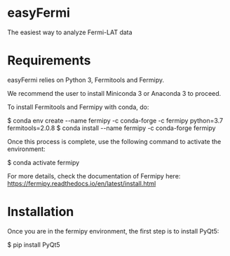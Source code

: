 # easyFermi
The easiest way to analyze Fermi-LAT data

# Requirements
easyFermi relies on Python 3, Fermitools and Fermipy. 

We recommend the user to install Miniconda 3 or Anaconda 3 to proceed.

To install Fermitools and Fermipy with conda, do:

$ conda env create --name fermipy -c conda-forge -c fermipy python=3.7 fermitools=2.0.8
$ conda install --name fermipy -c conda-forge fermipy

Once this process is complete, use the following command to activate the environment:

$ conda activate fermipy

For more details, check the documentation of Fermipy here: https://fermipy.readthedocs.io/en/latest/install.html


# Installation 

Once you are in the fermipy environment, the first step is to install PyQt5:

$ pip install PyQt5

